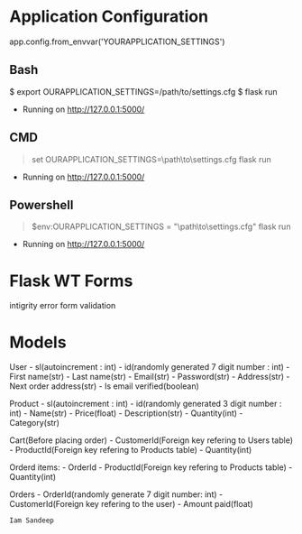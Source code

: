 # Application Configuration

app.config.from_envvar('YOURAPPLICATION_SETTINGS')
## Bash
$ export OURAPPLICATION_SETTINGS=/path/to/settings.cfg
$ flask run
 * Running on http://127.0.0.1:5000/

## CMD
> set OURAPPLICATION_SETTINGS=\path\to\settings.cfg
> flask run
 * Running on http://127.0.0.1:5000/

## Powershell
> $env:OURAPPLICATION_SETTINGS = "\path\to\settings.cfg"
> flask run
 * Running on http://127.0.0.1:5000/


# Flask WT Forms
intigrity error
form validation


# Models
User
    - sl(autoincrement : int)
    - id(randomly generated 7 digit number : int)
    - First name(str)
    - Last name(str)
    - Email(str)
    - Password(str)
    - Address(str)
    - Next order address(str)
    - Is email verified(boolean)

Product
    - sl(autoincrement : int)
    - id(randomly generated 3 digit number : int)
    - Name(str)
    - Price(float)
    - Description(str)
    - Quantity(int)
    - Category(str)

Cart(Before placing order)
    - CustomerId(Foreign key refering to Users table)
    - ProductId(Foreign key refering to Products table)
    - Quantity(int)

Orderd items:
    - OrderId
    - ProductId(Foreign key refering to Products table)
    - Quantity(int)

Orders
    - OrderId(randomly generate 7 digit number: int)
    - CustomerId(Foreign key refering to the user)
    - Amount paid(float)

    Iam Sandeep







